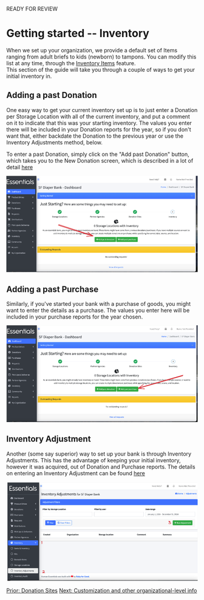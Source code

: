 READY FOR REVIEW
# Getting started -- Inventory
When we set up your organization, we provide a default set of Items ranging from adult briefs to kids (newborn) 
to tampons. You can modify this list at any time, through the [Inventory Items](inventory_items.md) feature.  
This section of the guide will take you through a couple of ways to get your initial inventory in.

## Adding a past Donation
One easy way to get your current inventory set up is to just enter a Donation per Storage Location with all of the current inventory, and put a 
comment on it to indicate that this was your starting inventory.  The values you enter there will be included in your Donation reports for the year, 
so if you don't want that, either backdate the Donation to the previous year or use the Inventory Adjustments method, below.

To enter a past Donation, simply click on the "Add past Donation" button, which takes you to the New Donation screen, which is described in a lot of detail [here](essentials_donations.md)

![navigation to enter_past_Donation](images/getting_started/inventory/gs_inventory_1.png)

## Adding a past Purchase
Similarly, if you've started your bank with a purchase of goods, you might want to enter the details as a purchase.  The values you enter here will be included in your purchase reports for the year chosen.

![navigation to enter_past_Purchase](images/getting_started/inventory/gs_inventory_2.png)
## Inventory Adjustment
Another (some say superior) way to set up your bank is through Inventory Adjustments.  This has the advantage of keeping your initial 
inventory, however it was acquired, out of Donation and Purchase reports.  The details on entering an Inventory Adjustment can be found [here](inventory_adjustments.md)

![navigation to enter new inventory adjustment](images/getting_started/inventory/gs_inventory_3.png)






[Prior: Donation Sites](getting_started_donation_sites.md) [Next: Customization and other organizational-level info](getting_started_customization.md)